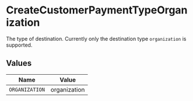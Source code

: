 # CreateCustomerPaymentTypeOrganization

The type of destination. Currently only the destination type `organization` is supported.


## Values

| Name           | Value          |
| -------------- | -------------- |
| `ORGANIZATION` | organization   |